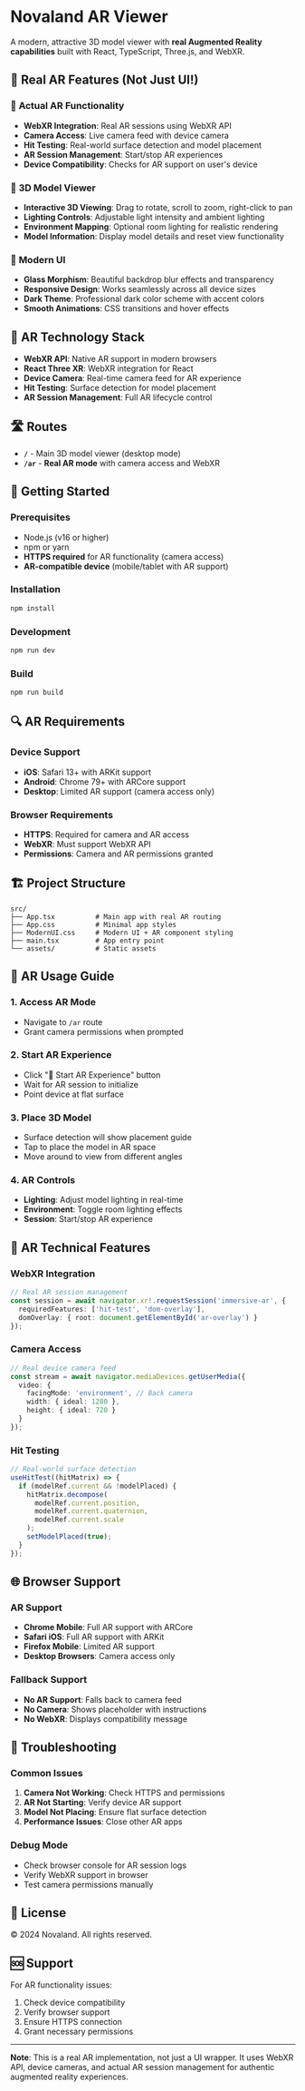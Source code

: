 # Novaland AR Viewer

A modern, attractive 3D model viewer with **real Augmented Reality capabilities** built with React, TypeScript, Three.js, and WebXR.

## 🚀 **Real AR Features (Not Just UI!)**

### 📱 **Actual AR Functionality**
- **WebXR Integration**: Real AR sessions using WebXR API
- **Camera Access**: Live camera feed with device camera
- **Hit Testing**: Real-world surface detection and model placement
- **AR Session Management**: Start/stop AR experiences
- **Device Compatibility**: Checks for AR support on user's device

### 🎯 **3D Model Viewer**
- **Interactive 3D Viewing**: Drag to rotate, scroll to zoom, right-click to pan
- **Lighting Controls**: Adjustable light intensity and ambient lighting
- **Environment Mapping**: Optional room lighting for realistic rendering
- **Model Information**: Display model details and reset view functionality

### 🎨 **Modern UI**
- **Glass Morphism**: Beautiful backdrop blur effects and transparency
- **Responsive Design**: Works seamlessly across all device sizes
- **Dark Theme**: Professional dark color scheme with accent colors
- **Smooth Animations**: CSS transitions and hover effects

## 🔧 **AR Technology Stack**

- **WebXR API**: Native AR support in modern browsers
- **React Three XR**: WebXR integration for React
- **Device Camera**: Real-time camera feed for AR experience
- **Hit Testing**: Surface detection for model placement
- **AR Session Management**: Full AR lifecycle control

## 🛣️ **Routes**

- **`/`** - Main 3D model viewer (desktop mode)
- **`/ar`** - **Real AR mode** with camera access and WebXR

## 🚀 **Getting Started**

### Prerequisites
- Node.js (v16 or higher)
- npm or yarn
- **HTTPS required** for AR functionality (camera access)
- **AR-compatible device** (mobile/tablet with AR support)

### Installation
```bash
npm install
```

### Development
```bash
npm run dev
```

### Build
```bash
npm run build
```

## 🔍 **AR Requirements**

### **Device Support**
- **iOS**: Safari 13+ with ARKit support
- **Android**: Chrome 79+ with ARCore support
- **Desktop**: Limited AR support (camera access only)

### **Browser Requirements**
- **HTTPS**: Required for camera and AR access
- **WebXR**: Must support WebXR API
- **Permissions**: Camera and AR permissions granted

## 🏗️ **Project Structure**

```
src/
├── App.tsx          # Main app with real AR routing
├── App.css          # Minimal app styles
├── ModernUI.css     # Modern UI + AR component styling
├── main.tsx         # App entry point
└── assets/          # Static assets
```

## 📱 **AR Usage Guide**

### **1. Access AR Mode**
- Navigate to `/ar` route
- Grant camera permissions when prompted

### **2. Start AR Experience**
- Click "🚀 Start AR Experience" button
- Wait for AR session to initialize
- Point device at flat surface

### **3. Place 3D Model**
- Surface detection will show placement guide
- Tap to place the model in AR space
- Move around to view from different angles

### **4. AR Controls**
- **Lighting**: Adjust model lighting in real-time
- **Environment**: Toggle room lighting effects
- **Session**: Start/stop AR experience

## 🔧 **AR Technical Features**

### **WebXR Integration**
```typescript
// Real AR session management
const session = await navigator.xr!.requestSession('immersive-ar', {
  requiredFeatures: ['hit-test', 'dom-overlay'],
  domOverlay: { root: document.getElementById('ar-overlay') }
});
```

### **Camera Access**
```typescript
// Real device camera feed
const stream = await navigator.mediaDevices.getUserMedia({
  video: {
    facingMode: 'environment', // Back camera
    width: { ideal: 1280 },
    height: { ideal: 720 }
  }
});
```

### **Hit Testing**
```typescript
// Real-world surface detection
useHitTest((hitMatrix) => {
  if (modelRef.current && !modelPlaced) {
    hitMatrix.decompose(
      modelRef.current.position,
      modelRef.current.quaternion,
      modelRef.current.scale
    );
    setModelPlaced(true);
  }
});
```

## 🌐 **Browser Support**

### **AR Support**
- **Chrome Mobile**: Full AR support with ARCore
- **Safari iOS**: Full AR support with ARKit
- **Firefox Mobile**: Limited AR support
- **Desktop Browsers**: Camera access only

### **Fallback Support**
- **No AR Support**: Falls back to camera feed
- **No Camera**: Shows placeholder with instructions
- **No WebXR**: Displays compatibility message

## 🐛 **Troubleshooting**

### **Common Issues**
1. **Camera Not Working**: Check HTTPS and permissions
2. **AR Not Starting**: Verify device AR support
3. **Model Not Placing**: Ensure flat surface detection
4. **Performance Issues**: Close other AR apps

### **Debug Mode**
- Check browser console for AR session logs
- Verify WebXR support in browser
- Test camera permissions manually

## 📄 **License**

© 2024 Novaland. All rights reserved.

## 🆘 **Support**

For AR functionality issues:
1. Check device compatibility
2. Verify browser support
3. Ensure HTTPS connection
4. Grant necessary permissions

---

**Note**: This is a real AR implementation, not just a UI wrapper. It uses WebXR API, device cameras, and actual AR session management for authentic augmented reality experiences.
